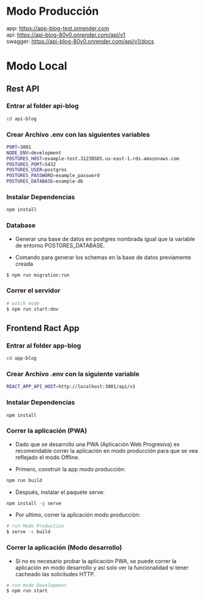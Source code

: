 # Modo Producción
 app: https://app-blog-test.onrender.com<br>
 api: https://api-blog-80y0.onrender.com/api/v1<br>
 swagger: https://api-blog-80y0.onrender.com/api/v1/docs

# Modo Local

## Rest API
### Entrar al folder api-blog
```bash
cd api-blog
```
### Crear Archivo .env con las siguientes variables
```bash
PORT=3001
NODE_ENV=development
POSTGRES_HOST=example-test.3123DSDS.us-east-1.rds.amazonaws.com
POSTGRES_PORT=5432
POSTGRES_USER=postgres
POSTGRES_PASSWORD=example_password
POSTGRES_DATABASE=example-db
```

### Instalar Dependencias
```bash
npm install
```

### Database
* Generar una base de datos en postgres nombrada igual que la variable de entorno POSTGRES_DATABASE.

* Comando para generar los schemas en la base de datos previamente creada
```bash
$ npm run migration:run
```

### Correr el servidor

```bash
# watch mode
$ npm run start:dev
```

## Frontend Ract App

### Entrar al folder app-blog
```bash
cd app-blog
```

### Crear Archivo .env con la siguiente variable
```bash
REACT_APP_API_HOST=http://localhost:3001/api/v1
```

### Instalar Dependencias
```bash
npm install
```

### Correr la aplicación (PWA)
* Dado que se desarrollo una PWA (Aplicación Web Progresiva) es recomendable correr la aplicación en modo producción para que se vea reflejado el modo Offline.

* Primero, construir la app modo producción:
```bash
npm run build
```

* Después, instalar el paquete serve:
```bash
npm install -g serve
```

* Por ultimo, correr la aplicación modo producción:
```bash
# run Modo Production
$ serve -s build
```

### Correr la aplicación (Modo desarrollo)
* Si no es necesario probar la aplicación PWA, se puede correr la aplicación en modo desarrollo y asi solo ver la funcionalidad si tener cacheado las solicitudes HTTP.

```bash
# run mode Development
$ npm run start
```